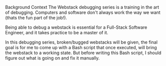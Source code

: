 Background Context
The Webstack debugging series is a training in the art of debugging. Computers
and software don't always work the way we want (thats the fun part of the job!).

Being able to debug a webstack is essential for a Full-Stack Software Engineer, and it takes practice to be a master of it.

In this debugging series, broken/bugged webstacks will be given, the final goal
is for me to come up with a Bash script that once executed, will bring the
webstack to a working state. But before writing this Bash script, I should figure out what is going on and fix it manually.
